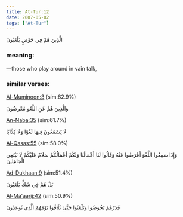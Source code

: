 ```yaml
---
title: At-Tur:12
date: 2007-05-02
tags: ["At-Tur"]
---
```

الَّذِينَ هُمْ فِي خَوْضٍ يَلْعَبُونَ
### meaning: 
—those who play around in vain talk,
### similar verses: 

[Al-Muminoon:3](/23/3) (sim:62.9%)

وَالَّذِينَ هُمْ عَنِ اللَّغْوِ مُعْرِضُونَ

[An-Naba:35](/78/35) (sim:61.7%)

لَا يَسْمَعُونَ فِيهَا لَغْوًا وَلَا كِذَّابًا

[Al-Qasas:55](/28/55) (sim:58.0%)

وَإِذَا سَمِعُوا اللَّغْوَ أَعْرَضُوا عَنْهُ وَقَالُوا لَنَا أَعْمَالُنَا وَلَكُمْ أَعْمَالُكُمْ سَلَامٌ عَلَيْكُمْ لَا نَبْتَغِي الْجَاهِلِينَ

[Ad-Dukhaan:9](/44/9) (sim:51.4%)

بَلْ هُمْ فِي شَكٍّ يَلْعَبُونَ

[Al-Ma'aarij:42](/70/42) (sim:50.9%)

فَذَرْهُمْ يَخُوضُوا وَيَلْعَبُوا حَتَّىٰ يُلَاقُوا يَوْمَهُمُ الَّذِي يُوعَدُونَ
